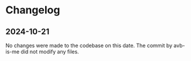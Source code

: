 

  # Changelog

## 2024-10-21

No changes were made to the codebase on this date. The commit by avb-is-me did not modify any files.

  